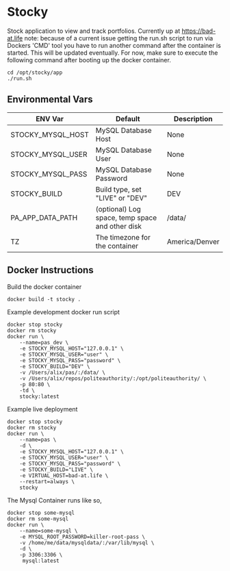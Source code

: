 # Stocky
Stock application to view and track portfolios. Currently up at https://bad-at.life
note: because of a current issue getting the run.sh script to run via Dockers 'CMD' tool you have to run another command after the container is started.
This will be updated eventually. For now, make sure to execute the following command after booting up the docker container.

```
cd /opt/stocky/app
./run.sh
```


## Environmental Vars
ENV Var | Default | Description
--- | --- | ---
STOCKY_MYSQL_HOST | MySQL Database Host | None
STOCKY_MYSQL_USER | MySQL Database User | None
STOCKY_MYSQL_PASS | MySQL Database Password | None
STOCKY_BUILD | Build type, set "LIVE" or "DEV"| DEV
PA_APP_DATA_PATH | (optional) Log space, temp space and other disk | /data/
TZ | The timezone for the container | America/Denver

## Docker Instructions
Build the docker container
```
docker build -t stocky .
```

Example development docker run script
```
docker stop stocky
docker rm stocky
docker run \
    --name=pas_dev \
    -e STOCKY_MYSQL_HOST="127.0.0.1" \
    -e STOCKY_MYSQL_USER="user" \
    -e STOCKY_MYSQL_PASS="password" \
    -e STOCKY_BUILD="DEV" \
    -v /Users/alix/pas/:/data/ \
    -v /Users/alix/repos/politeauthority/:/opt/politeauthority/ \
    -p 80:80 \
    -td \
    stocky:latest
```

Example live deployment
```
docker stop stocky
docker rm stocky
docker run \
    --name=pas \
    -d \
    -e STOCKY_MYSQL_HOST="127.0.0.1" \
    -e STOCKY_MYSQL_USER="user" \
    -e STOCKY_MYSQL_PASS="password" \
    -e STOCKY_BUILD="LIVE" \
    -e VIRTUAL_HOST=bad-at.life \
    --restart=always \
    stocky
```

The Mysql Container runs like so,
```
docker stop some-mysql
docker rm some-mysql
docker run \
    --name=some-mysql \
    -e MYSQL_ROOT_PASSWORD=killer-root-pass \
    -v /home/me/data/mysqldata/:/var/lib/mysql \
    -d \
    -p 3306:3306 \
     mysql:latest
```
